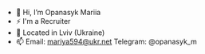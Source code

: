 - 👋 Hi, I’m Opanasyk Mariia
- ⚡ I'm a Recruiter
- 🌱 Located in Lviv (Ukraine)
- 📫 Email: mariya594@ukr.net Telegram: @opanasyk_m


<!---
opanasyk-m/opanasyk-m is a ✨ special ✨ repository because its `README.md` (this file) appears on your GitHub profile.
You can click the Preview link to take a look at your changes.
--->
